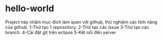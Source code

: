 # hello-world
Project này nhằm mục đích làm quen với github, thử nghiệm các tính năng của github.
1-Thử tạo 1 repossitory.
2-Thử tạo các issue
3-Thử tạo các branch.
4-Cài đặt git trên eclipse
5-Kết nối đến server